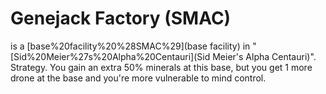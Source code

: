 # Genejack Factory (SMAC)

 is a [base%20facility%20%28SMAC%29](base facility) in "[Sid%20Meier%27s%20Alpha%20Centauri](Sid Meier's Alpha Centauri)".
Strategy.
You gain an extra 50% minerals at this base, but you get 1 more drone at the base and you're more vulnerable to mind control.
